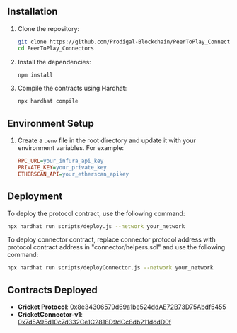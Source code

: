 ## Installation

1. Clone the repository:

   ```sh
   git clone https://github.com/Prodigal-Blockchain/PeerToPlay_Connectors.git
   cd PeerToPlay_Connectors
   ```

2. Install the dependencies:

   ```sh
   npm install
   ```

3. Compile the contracts using Hardhat:
   ```sh
   npx hardhat compile
   ```

## Environment Setup

1. Create a `.env` file in the root directory and update it with your environment variables. For example:

   ```ini
   RPC_URL=your_infura_api_key
   PRIVATE_KEY=your_private_key
   ETHERSCAN_API=your_etherscan_apikey
   ```

## Deployment

To deploy the protocol contract, use the following command:

```sh
npx hardhat run scripts/deploy.js --network your_network
```

To deploy connector contract, replace connector protocol address with protocol contract address in "connector/helpers.sol" and use the following command:

```sh
npx hardhat run scripts/deployConnector.js --network your_network
```

## Contracts Deployed

- **Cricket Protocol**: [0x8e34306579d69a1be524ddAE72B73D75Abdf5455](https://sepolia.etherscan.io/address/0x8e34306579d69a1be524ddAE72B73D75Abdf5455)
- **CricketConnector-v1**: [0x7d5A95d10c7d332Ce1C2818D9dCc8db211dddD0f](https://sepolia.etherscan.io/address/0x7d5A95d10c7d332Ce1C2818D9dCc8db211dddD0f)
